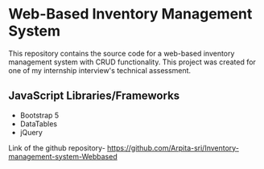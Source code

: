 # Web-Based Inventory Management System
This repository contains the source code for a web-based inventory management system with CRUD functionality. This project was created for one of my internship interview's technical assessment.



## JavaScript Libraries/Frameworks
- Bootstrap 5
- DataTables
- jQuery


Link of the github repository- https://github.com/Arpita-sri/Inventory-management-system-Webbased

